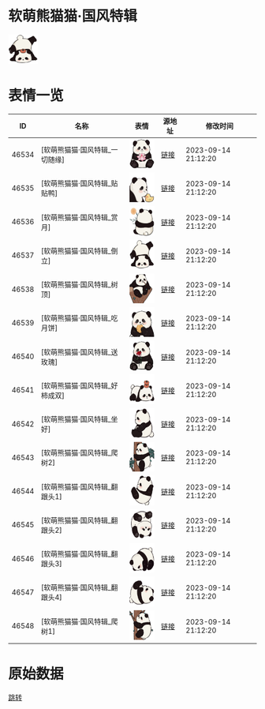# 软萌熊猫猫·国风特辑

<img src="./cover.png" height="60" alt="cover" />

# 表情一览

|ID|名称|表情|源地址|修改时间|
|----|----|----|----|----|
|46534|[软萌熊猫猫·国风特辑_一切随缘]|<img src="./pic/046534_%5B软萌熊猫猫·国风特辑_一切随缘%5D.png" height="60" alt="一切随缘"/>|[链接](https://i0.hdslb.com/bfs/garb/9b7b4e78dcd2f066fa89b7f360c7e3ac55ca0d52.png)|2023-09-14 21:12:20|
|46535|[软萌熊猫猫·国风特辑_贴贴鸭]|<img src="./pic/046535_%5B软萌熊猫猫·国风特辑_贴贴鸭%5D.png" height="60" alt="贴贴鸭"/>|[链接](https://i0.hdslb.com/bfs/garb/568c456bd5281009d6da0f55fccddd354e635ae2.png)|2023-09-14 21:12:20|
|46536|[软萌熊猫猫·国风特辑_赏月]|<img src="./pic/046536_%5B软萌熊猫猫·国风特辑_赏月%5D.png" height="60" alt="赏月"/>|[链接](https://i0.hdslb.com/bfs/garb/59ad1428b58b46bc6d1fce017c89c24ab45c2235.png)|2023-09-14 21:12:20|
|46537|[软萌熊猫猫·国风特辑_倒立]|<img src="./pic/046537_%5B软萌熊猫猫·国风特辑_倒立%5D.png" height="60" alt="倒立"/>|[链接](https://i0.hdslb.com/bfs/garb/62abc1f35e9c7b2a430ed4bcddfd2dd53a261e32.png)|2023-09-14 21:12:20|
|46538|[软萌熊猫猫·国风特辑_树顶]|<img src="./pic/046538_%5B软萌熊猫猫·国风特辑_树顶%5D.png" height="60" alt="树顶"/>|[链接](https://i0.hdslb.com/bfs/garb/7e97393c9e31f488af3633ad776f350ffce60d6d.png)|2023-09-14 21:12:20|
|46539|[软萌熊猫猫·国风特辑_吃月饼]|<img src="./pic/046539_%5B软萌熊猫猫·国风特辑_吃月饼%5D.png" height="60" alt="吃月饼"/>|[链接](https://i0.hdslb.com/bfs/garb/d3b6d8d47b25bcd76031ba214908781bdc15c1c2.png)|2023-09-14 21:12:20|
|46540|[软萌熊猫猫·国风特辑_送玫瑰]|<img src="./pic/046540_%5B软萌熊猫猫·国风特辑_送玫瑰%5D.png" height="60" alt="送玫瑰"/>|[链接](https://i0.hdslb.com/bfs/garb/9f88db8901fb9e2067a67c319a3cf670a1370e04.png)|2023-09-14 21:12:20|
|46541|[软萌熊猫猫·国风特辑_好柿成双]|<img src="./pic/046541_%5B软萌熊猫猫·国风特辑_好柿成双%5D.png" height="60" alt="好柿成双"/>|[链接](https://i0.hdslb.com/bfs/garb/af2fb55cbba723e21a8ec65b7c1d6a0a7c1791f8.png)|2023-09-14 21:12:20|
|46542|[软萌熊猫猫·国风特辑_坐好]|<img src="./pic/046542_%5B软萌熊猫猫·国风特辑_坐好%5D.png" height="60" alt="坐好"/>|[链接](https://i0.hdslb.com/bfs/garb/1d318f3af0a4a3d674de85fd50ae86b89c655ba0.png)|2023-09-14 21:12:20|
|46543|[软萌熊猫猫·国风特辑_爬树2]|<img src="./pic/046543_%5B软萌熊猫猫·国风特辑_爬树2%5D.png" height="60" alt="爬树2"/>|[链接](https://i0.hdslb.com/bfs/garb/ac9240b8b4742b7fb4377522ff0dad69b4350a07.png)|2023-09-14 21:12:20|
|46544|[软萌熊猫猫·国风特辑_翻跟头1]|<img src="./pic/046544_%5B软萌熊猫猫·国风特辑_翻跟头1%5D.png" height="60" alt="翻跟头1"/>|[链接](https://i0.hdslb.com/bfs/garb/ce9e1bf1181a41d5e795b78810a4efd001184042.png)|2023-09-14 21:12:20|
|46545|[软萌熊猫猫·国风特辑_翻跟头2]|<img src="./pic/046545_%5B软萌熊猫猫·国风特辑_翻跟头2%5D.png" height="60" alt="翻跟头2"/>|[链接](https://i0.hdslb.com/bfs/garb/cf7bb039b9821ea9cf477a272fe723545425bd14.png)|2023-09-14 21:12:20|
|46546|[软萌熊猫猫·国风特辑_翻跟头3]|<img src="./pic/046546_%5B软萌熊猫猫·国风特辑_翻跟头3%5D.png" height="60" alt="翻跟头3"/>|[链接](https://i0.hdslb.com/bfs/garb/b150e1a3a3ff7d4e4489c0a6f4888ce025260a91.png)|2023-09-14 21:12:20|
|46547|[软萌熊猫猫·国风特辑_翻跟头4]|<img src="./pic/046547_%5B软萌熊猫猫·国风特辑_翻跟头4%5D.png" height="60" alt="翻跟头4"/>|[链接](https://i0.hdslb.com/bfs/garb/cad9b85bff6b681617a9395540c3eccec9c74451.png)|2023-09-14 21:12:20|
|46548|[软萌熊猫猫·国风特辑_爬树1]|<img src="./pic/046548_%5B软萌熊猫猫·国风特辑_爬树1%5D.png" height="60" alt="爬树1"/>|[链接](https://i0.hdslb.com/bfs/garb/c711563bc4de6d89b41c30c65fdc03ba78d03b69.png)|2023-09-14 21:12:20|

# 原始数据

[跳转](./raw.json)

